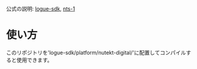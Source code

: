 公式の説明: [logue-sdk](https://korginc.github.io/logue-sdk/), [nts-1](https://github.com/korginc/logue-sdk/tree/master/platform/nutekt-digital)

# 使い方
このリポジトリを'logue-sdk/platform/nutekt-digital/'に配置してコンパイルすると使用できます。

